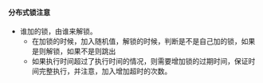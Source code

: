 #### 分布式锁注意
- 谁加的锁，由谁来解锁。
  - 在加锁的时候，加入随机值，解锁的时候，判断是不是自己加的锁，如果是则解锁，如果不是则跳出
  - 如果执行时间超过了执行时间的情况，则需要增加锁的过期时间，保证时间完整执行，并注意，加入增加超时的次数。